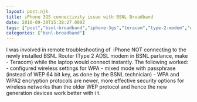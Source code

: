 ```yaml
---
layout: post.njk
title: iPhone 3GS connectivity issue with BSNL Broadband
date: 2010-09-30T15:38:27.000Z
tags: ["post","bsnl-broadband","iphone-3gs","teracom","type-2-modem","wi-fi","wpa"]
categories: ["bsnl-broadband"]
---
```


I was involved in remote troubleshooting of  iPhone NOT connecting to the newly installed BSNL Router (Type 2 ADSL modem in BSNL parlance, make - Teracom) while the laptop would connect instantly. The following worked: - configured wireless settings for WPA - mixed mode with passphrase (instead of WEP 64 bit key, as done by the BSNL technician) - WPA and WPA2 encryption protocols are newer, more effective security options for wireless networks than the older WEP protocol and hence the new generation devices work better with i
t.
